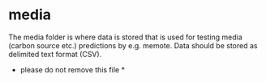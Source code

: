 # media
The media folder is where data is stored that is used for testing media (carbon source etc.) predictions by e.g. memote. Data should be stored as delimited text format (CSV).

* please do not remove this file *